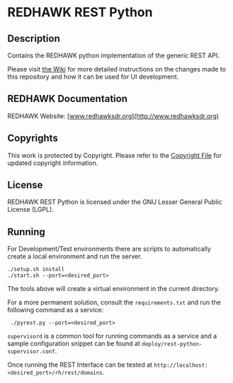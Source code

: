 # REDHAWK REST Python

## Description

Contains the REDHAWK python implementation of the generic REST API.

Please visit [the Wiki](https://github.com/Geontech/rest-python/wiki) for more detailed instructions on the changes made to this repository and how it can be used for UI development.

## REDHAWK Documentation

REDHAWK Website: [www.redhawksdr.org](http://www.redhawksdr.org)

## Copyrights

This work is protected by Copyright. Please refer to the [Copyright File](COPYRIGHT) for updated copyright information.

## License

REDHAWK REST Python is licensed under the GNU Lesser General Public License (LGPL).

## Running

For Development/Test environments there are scripts to automatically create a local environment and run the server.

    ./setup.sh install
    ./start.sh --port=<desired_port>

The tools above will create a virtual environment in the current directory.

For a more permanent solution, consult the `requirements.txt` and run the following command as a service:

     ./pyrest.py --port=<desired_port>

`supervisord` is a common tool for running commands as a service and a sample configuration snippet
can be found at `deploy/rest-python-supervisor.conf`.

Once running the REST Interface can be tested at `http://localhost:<desired_port>/rh/rest/domains`.
